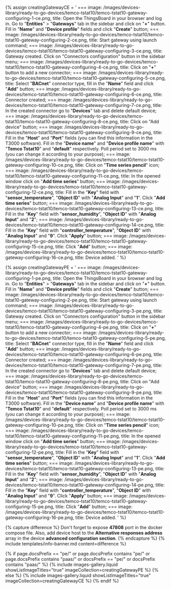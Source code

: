 {% assign creatingGatewayCE = '
    ===
        image: /images/devices-library/ready-to-go-devices/temco-tstat10/temco-tstat10-gateway-configuring-1-ce.png,
        title: Open the ThingsBoard in your browser and log in. Go to "**Entities**" > "**Gateways**" tab in the sidebar and click on "**+**" button. Fill in "**Name**" and "**Device profile**" fields and click "**Create**" button;
    ===
        image: /images/devices-library/ready-to-go-devices/temco-tstat10/temco-tstat10-gateway-configuring-2-ce.png,
        title: Start gateway using launch command; 
    ===
        image: /images/devices-library/ready-to-go-devices/temco-tstat10/temco-tstat10-gateway-configuring-3-ce.png,
        title: Gateway created. Click on "Connectors configuration" button in the sidebar menu;
    ===
        image: /images/devices-library/ready-to-go-devices/temco-tstat10/temco-tstat10-gateway-configuring-4-ce.png,
        title: Click on "**+**" button to add a new connector;
    ===
        image: /images/devices-library/ready-to-go-devices/temco-tstat10/temco-tstat10-gateway-configuring-5-ce.png,
        title: Select "**BACnet**" connector type, fill in the "**Name**" field and click "**Add**" button;
    ===
        image: /images/devices-library/ready-to-go-devices/temco-tstat10/temco-tstat10-gateway-configuring-6-ce.png,
        title: Connector created;
    ===
        image: /images/devices-library/ready-to-go-devices/temco-tstat10/temco-tstat10-gateway-configuring-7-ce.png,
        title: In the created connector go to "**Devices**" tab and delete default device;
    ===
        image: /images/devices-library/ready-to-go-devices/temco-tstat10/temco-tstat10-gateway-configuring-8-ce.png,
        title: Click on "Add device" button;
    ===
        image: /images/devices-library/ready-to-go-devices/temco-tstat10/temco-tstat10-gateway-configuring-9-ce.png,
        title: Fill in the "**Host**" and "**Port**" fields (you can find this information in the T3000 software). Fill in the "**Device name**" and "**Device profile name**" with "**Temco Tstat10**" and "**default**" respectively. Poll period set to 3000 ms (you can change it according to your purpose);
    ===
        image: /images/devices-library/ready-to-go-devices/temco-tstat10/temco-tstat10-gateway-configuring-10-ce.png,
        title: Click on "**Time series pencil**" icon;
    ===
        image: /images/devices-library/ready-to-go-devices/temco-tstat10/temco-tstat10-gateway-configuring-11-ce.png,
        title: In the opened window click on "**Add time series**" button;
    ===
        image: /images/devices-library/ready-to-go-devices/temco-tstat10/temco-tstat10-gateway-configuring-12-ce.png,
        title: Fill in the "**Key**" field with "**sensor_temperature**", "**Object ID**" with "**Analog Input**" and "**1**". Click "**Add time series**" button;
    ===
        image: /images/devices-library/ready-to-go-devices/temco-tstat10/temco-tstat10-gateway-configuring-13-ce.png,
        title: Fill in the "**Key**" field with "**sensor_humidity**", "**Object ID**" with "**Analog Input**" and "**2**";
    ===
        image: /images/devices-library/ready-to-go-devices/temco-tstat10/temco-tstat10-gateway-configuring-14-ce.png,
        title: Fill in the "**Key**" field with "**controller_temperature**", "**Object ID**" with "**Analog Input**" and "**9**". Click "**Apply**" button;
    ===
        image: /images/devices-library/ready-to-go-devices/temco-tstat10/temco-tstat10-gateway-configuring-15-ce.png,
        title: Click "**Add**" button;
    ===
        image: /images/devices-library/ready-to-go-devices/temco-tstat10/temco-tstat10-gateway-configuring-16-ce.png,
        title: Device added.
'
%}

{% assign creatingGatewayPE = '
    ===
        image: /images/devices-library/ready-to-go-devices/temco-tstat10/temco-tstat10-gateway-configuring-1-pe.png,
        title: Open the ThingsBoard in your browser and log in. Go to "**Entities**" > "**Gateways**" tab in the sidebar and click on "**+**" button. Fill in "**Name**" and "**Device profile**" fields and click "**Create**" button;
    ===
        image: /images/devices-library/ready-to-go-devices/temco-tstat10/temco-tstat10-gateway-configuring-2-pe.png,
        title: Start gateway using launch command; 
    ===
        image: /images/devices-library/ready-to-go-devices/temco-tstat10/temco-tstat10-gateway-configuring-3-pe.png,
        title: Gateway created. Click on "Connectors configuration" button in the sidebar menu;
    ===
        image: /images/devices-library/ready-to-go-devices/temco-tstat10/temco-tstat10-gateway-configuring-4-pe.png,
        title: Click on "**+**" button to add a new connector;
    ===
        image: /images/devices-library/ready-to-go-devices/temco-tstat10/temco-tstat10-gateway-configuring-5-pe.png,
        title: Select "**BACnet**" connector type, fill in the "**Name**" field and click "**Add**" button;
    ===
        image: /images/devices-library/ready-to-go-devices/temco-tstat10/temco-tstat10-gateway-configuring-6-pe.png,
        title: Connector created;
    ===
        image: /images/devices-library/ready-to-go-devices/temco-tstat10/temco-tstat10-gateway-configuring-7-pe.png,
        title: In the created connector go to "**Devices**" tab and delete default device;
    ===
        image: /images/devices-library/ready-to-go-devices/temco-tstat10/temco-tstat10-gateway-configuring-8-pe.png,
        title: Click on "Add device" button;
    ===
        image: /images/devices-library/ready-to-go-devices/temco-tstat10/temco-tstat10-gateway-configuring-9-pe.png,
        title: Fill in the "**Host**" and "**Port**" fields (you can find this information in the T3000 software). Fill in the "**Device name**" and "**Device profile name**" with "**Temco Tstat10**" and "**default**" respectively. Poll period set to 3000 ms (you can change it according to your purpose);
    ===
        image: /images/devices-library/ready-to-go-devices/temco-tstat10/temco-tstat10-gateway-configuring-10-pe.png,
        title: Click on "**Time series pencil**" icon;
    ===
        image: /images/devices-library/ready-to-go-devices/temco-tstat10/temco-tstat10-gateway-configuring-11-pe.png,
        title: In the opened window click on "**Add time series**" button;
    ===
        image: /images/devices-library/ready-to-go-devices/temco-tstat10/temco-tstat10-gateway-configuring-12-pe.png,
        title: Fill in the "**Key**" field with "**sensor_temperature**", "**Object ID**" with "**Analog Input**" and "**1**". Click "**Add time series**" button;
    ===
        image: /images/devices-library/ready-to-go-devices/temco-tstat10/temco-tstat10-gateway-configuring-13-pe.png,
        title: Fill in the "**Key**" field with "**sensor_humidity**", "**Object ID**" with "**Analog Input**" and "**2**";
    ===
        image: /images/devices-library/ready-to-go-devices/temco-tstat10/temco-tstat10-gateway-configuring-14-pe.png,
        title: Fill in the "**Key**" field with "**controller_temperature**", "**Object ID**" with "**Analog Input**" and "**9**". Click "**Apply**" button;
    ===
        image: /images/devices-library/ready-to-go-devices/temco-tstat10/temco-tstat10-gateway-configuring-15-pe.png,
        title: Click "**Add**" button;
    ===
        image: /images/devices-library/ready-to-go-devices/temco-tstat10/temco-tstat10-gateway-configuring-16-pe.png,
        title: Device added.
'
%}

{% capture difference %}
Don't forget to expose **47808** port in the docker compose file. 
Also, add device host to the **Alternative responses address** array in the device **advanced configuration section**.
{% endcapture %}
{% include templates/info-banner.md content=difference %}

{% if page.docsPrefix == "pe/" or page.docsPrefix contains "pe/" or page.docsPrefix contains "paas/" or docsPrefix == "pe/" or docsPrefix contains "paas/" %}
    {% include images-gallery.liquid showListImageTitles="true" imageCollection=creatingGatewayPE %}
{% else %}
    {% include images-gallery.liquid showListImageTitles="true" imageCollection=creatingGatewayCE %}
{% endif %}
